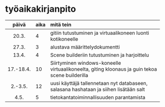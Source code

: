 # työaikakirjanpito

| päivä | aika | mitä tein  |
| :----:|:-----| :-----|
| 20.3. | 4    | gitiin tutustuminen ja virtuaalikoneen luonti kotikoneelle |
| 27.3. | 3    | alustava määrittelydokumentti |
| 13.4. | 4    | Scene builderiin tutustuminen ja harjoittelu |
| 17.-18.4. | 10 | Siirtyminen windows-koneelle virtuaalikoneelta, giting kloonaus ja guin tekoa scene builderilla |
| 2.-3.5. | 12 | uusi käyttäjä tallennetaan nyt databaseen, salasana hashataan ja siihen lisätään salt |
| 4.5.  | 5    | tietokantatoiminnallisuuden parantamista |
